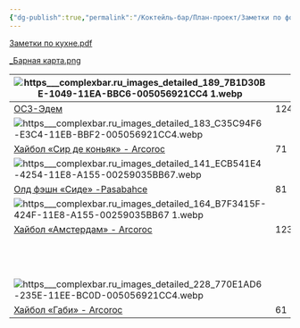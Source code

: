 ```yaml
---
{"dg-publish":true,"permalink":"/Коктейль-бар/План-проект/Заметки по формату/"}
---
```


[ Заметки по кухне.pdf ](https://www.dropbox.com/scl/fi/s9uq4awhkh84ey435owde/.pdf?rlkey=cxrxb76wsn0ydz071quutcwm9&dl=0)

[_Барная карта.png](https://www.dropbox.com/scl/fi/52ie46etcs3fndvmpdtwu/_.png?rlkey=a6bjr7zvvmy98uwhgt9cupzoe&dl=0)


| ![https___complexbar.ru_images_detailed_189_7B1D30BE-1049-11EA-BBC6-005056921CC4 1.webp](/img/user/Inbox/https___complexbar.ru_images_detailed_189_7B1D30BE-1049-11EA-BBC6-005056921CC4%201.webp)  |      | ![https___complexbar.ru_images_detailed_154_906EF4D3-E3C7-11EB-BBF2-005056921CC4.webp](/img/user/Inbox/https___complexbar.ru_images_detailed_154_906EF4D3-E3C7-11EB-BBF2-005056921CC4.webp)                |      |
| ------------------------------------------------------------------------------------------- | ---- | ------------------------------------------------------------------------------------------------------- | ---- |
| [ОСЗ-Эдем](https://complexbar.ru/product/shampan-blyudce-osz-01060268/)                     | 124Р | [Бокал для вина - Nude ](https://complexbar.ru/product/bokal-dlya-vina-nude-01051371/)                  | 369Р |
| ![https___complexbar.ru_images_detailed_183_C35C94F6-E3C4-11EB-BBF2-005056921CC4.webp](/img/user/Inbox/https___complexbar.ru_images_detailed_183_C35C94F6-E3C4-11EB-BBF2-005056921CC4.webp)    |      | ![https___complexbar.ru_images_detailed_170_6697B3C1-3129-11EC-BBF4-005056921CC4.webp](/img/user/Inbox/https___complexbar.ru_images_detailed_170_6697B3C1-3129-11EC-BBF4-005056921CC4.webp)                |      |
| [Хайбол «Сир де коньяк» - Arcoroc ](https://complexbar.ru/product/haybol-arcoroc-01011332/) | 71   | [Олд фэшн - Nude ](https://complexbar.ru/product/old-feshn-nude-01020997/)                              | 348Р |
| ![https___complexbar.ru_images_detailed_141_ECB541E4-4254-11E8-A155-00259035BB67.webp](/img/user/Inbox/https___complexbar.ru_images_detailed_141_ECB541E4-4254-11E8-A155-00259035BB67.webp)    |      | ![https___complexbar.ru_images_detailed_219_79EB4891-235F-11EE-BC0D-005056921CC4.webp](/img/user/Inbox/https___complexbar.ru_images_detailed_219_79EB4891-235F-11EE-BC0D-005056921CC4.webp)                |      |
| [Олд фэшн «Сиде» -Pasabahce ](https://complexbar.ru/product/old-feshn-pasabahce-01020650/)  | 81   | [Олд фэшн «Финесс» - Nude](https://complexbar.ru/product/old-feshn-nude-01020840/)                      | 364Р |
| ![https___complexbar.ru_images_detailed_164_B7F3415F-424F-11E8-A155-00259035BB67 1.webp](/img/user/Inbox/https___complexbar.ru_images_detailed_164_B7F3415F-424F-11E8-A155-00259035BB67%201.webp)  |      | ![https___complexbar.ru_images_detailed_195_BCC8AD94-E3C4-11EB-BBF2-005056921CC4.webp](/img/user/Inbox/https___complexbar.ru_images_detailed_195_BCC8AD94-E3C4-11EB-BBF2-005056921CC4.webp)                |      |
| [Хайбол «Амстердам» - Arcoroc](https://complexbar.ru/product/haybol-arcoroc-01010253/)      | 123  | [Хайбол «Финесс» - Nude](https://complexbar.ru/product/haybol-nude-01011517/)                           | 381Р |
|                                                                                             |      | ![https___complexbar.ru_images_detailed_166_C651BD1B-814C-11E9-BBBA-005056921CC4.webp](/img/user/Inbox/https___complexbar.ru_images_detailed_166_C651BD1B-814C-11E9-BBBA-005056921CC4.webp)                |      |
|                                                                                             |      | [Шампанское-блюдце «Хэпберн» - Nude ](https://complexbar.ru/product/shampanskoe-blyudce-nude-01060709/) | 445Р |
| ![https___complexbar.ru_images_detailed_228_770E1AD6-235E-11EE-BC0D-005056921CC4.webp](/img/user/Inbox/https___complexbar.ru_images_detailed_228_770E1AD6-235E-11EE-BC0D-005056921CC4.webp)    |      | ![https___complexbar.ru_images_detailed_196_0A34B3C2-835A-11EB-BBEF-005056921CC4.webp](/img/user/Inbox/https___complexbar.ru_images_detailed_196_0A34B3C2-835A-11EB-BBEF-005056921CC4.webp)                |      |
| [Хайбол «Габи» - Arcoroc](https://complexbar.ru/product/haybol-arcoroc-01010994/)           | 61   | [Олд фэшн- Nude ](https://complexbar.ru/product/old-feshn-nude-01020678/)                               | 318Р |
